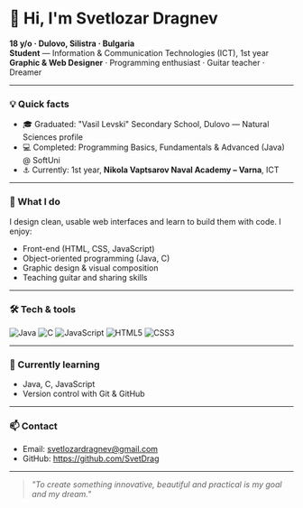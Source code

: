 # 👋 Hi, I'm Svetlozar Dragnev

**18 y/o · Dulovo, Silistra · Bulgaria**  
**Student** — Information & Communication Technologies (ICT), 1st year  
**Graphic & Web Designer** · Programming enthusiast · Guitar teacher · Dreamer

---

### 💡 Quick facts
- 🎓 Graduated: "Vasil Levski" Secondary School, Dulovo — Natural Sciences profile  
- 💻 Completed: Programming Basics, Fundamentals & Advanced (Java) @ SoftUni  
- ⚓ Currently: 1st year, **Nikola Vaptsarov Naval Academy – Varna**, ICT

---

### 🔭 What I do
I design clean, usable web interfaces and learn to build them with code. I enjoy:
- Front-end (HTML, CSS, JavaScript)  
- Object-oriented programming (Java, C)  
- Graphic design & visual composition  
- Teaching guitar and sharing skills

---

### 🛠️ Tech & tools
![Java](https://img.shields.io/badge/Java-%23ED8B00?style=for-the-badge&logo=java&logoColor=white) 
![C](https://img.shields.io/badge/C-%2300599C?style=for-the-badge&logo=c&logoColor=white)
![JavaScript](https://img.shields.io/badge/JavaScript-%23F7DF1E?style=for-the-badge&logo=javascript&logoColor=black)
![HTML5](https://img.shields.io/badge/HTML5-%23E34F26?style=for-the-badge&logo=html5&logoColor=white)
![CSS3](https://img.shields.io/badge/CSS3-%231572B6?style=for-the-badge&logo=css3&logoColor=white)

---

### 🌱 Currently learning
- Java, C, JavaScript    
- Version control with Git & GitHub

---

### 📫 Contact
- Email: svetlozardragnev@gmail.com   
- GitHub: https://github.com/SvetDrag

---

> *"To create something innovative, beautiful and practical is my goal and my dream."*

